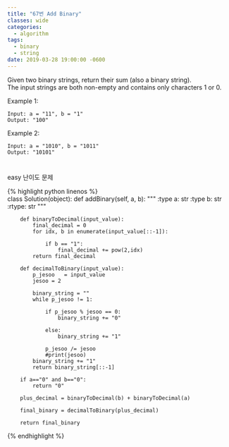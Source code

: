 ```yaml
---
title: "67번 Add Binary"
classes: wide
categories:
  - algorithm
tags:
  - binary
  - string
date: 2019-03-28 19:00:00 -0600
---
```


Given two binary strings, return their sum (also a binary string).  
The input strings are both non-empty and contains only characters 1 or 0.  

Example 1:
```
Input: a = "11", b = "1"
Output: "100"
```
Example 2:
```
Input: a = "1010", b = "1011"
Output: "10101"
```

#
easy 난이도 문제  



{% highlight python linenos %}  
class Solution(object):
    def addBinary(self, a, b):
        """
        :type a: str
        :type b: str
        :rtype: str
        """
        
        def binaryToDecimal(input_value):
            final_decimal = 0
            for idx, b in enumerate(input_value[::-1]):
                
                if b == "1":
                    final_decimal += pow(2,idx)
            return final_decimal
        
        def decimalToBinary(input_value):
            p_jesoo   = input_value
            jesoo = 2
            
            binary_string = ""
            while p_jesoo != 1:
            
                if p_jesoo % jesoo == 0:
                    binary_string += "0"
                
                else:
                    binary_string += "1"
                              
                p_jesoo /= jesoo
                #print(jesoo)
            binary_string += "1"
            return binary_string[::-1]
        
        if a=="0" and b=="0":
            return "0"
        
        plus_decimal = binaryToDecimal(b) + binaryToDecimal(a)
        
        final_binary = decimalToBinary(plus_decimal)
        
        return final_binary  
{% endhighlight %}
